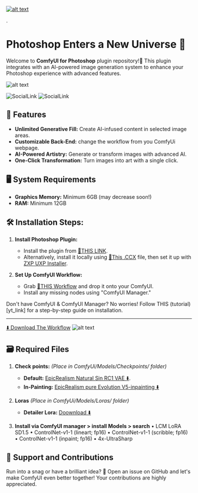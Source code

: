 
[![alt text](https://lh3.googleusercontent.com/u/0/drive-viewer/AKGpihbG2dR-tUj_B0WPuYVVKeZrtStsc3Jg3yv1VZ_1ciKFprJa3o_t58RWUYHilaDjyskBA8XIWHcdHFIjzgSuYcOKowz9m09Xvdw=w1910-h982-rw-v1)](https://www.youtube.com/watch?v=JwLbnO4px-E)


.


# Photoshop Enters a New Universe 🚀

Welcome to **ComfyUI for Photoshop** plugin repository!🎨 This plugin integrates with an AI-powered image generation system to enhance your Photoshop experience with advanced features.

![alt text](https://lh3.googleusercontent.com/u/0/drive-viewer/AKGpihbr7szq0BmtrEk-3SkNKdFaRYlcEFC4_Law4r7KEruYU5T6Sa6bJQeUQkE54QON8OLVBdfWODosSJSIeV-quonfS-9UbnvPSw=w1920-h990-rw-v1)

![SocialLink](https://lh3.googleusercontent.com/u/0/drive-viewer/AKGpihbXPjItVdjxYc1RyplIF7m266zw6ONiirEMWus-RmRhzLtXsFujKeJWeMNzJzluGtLKJyIXh_TTbKilzaXWYPUdDL2L9ncohcA=w1910-h982)
![SocialLink](https://lh3.googleusercontent.com/u/0/drive-viewer/AKGpihb7DP1vt3i2M2gwNgkF93Dg_WZtectAA0-pgUMh4XCMdiRyJqJpkiDQ1bID09HHpMytVV35cPNkNp7TScVf5XBwsCeOudkQoPQ=w1910-h982)

## 🌟 Features
- **Unlimited Generative Fill:** Create AI-infused content in selected image areas.
- **Customizable Back-End:** change the workflow from you ComfyUi webpage.
- **AI-Powered Artistry:** Generate or transform images with advanced AI.
- **One-Click Transformation:** Turn images into art with a single click.


## 🖥️ System Requirements
- **Graphics Memory:** Minimum 6GB (may decrease soon!)
- **RAM:** Minimum 12GB

## 🛠️ Installation Steps:

1. **Install Photoshop Plugin:**
   - Install the plugin from [🔗THIS LINK](https://adobe.com/go/cc_plugins_discover_plugin?pluginId=3e6d64e0&workflow=share).
   - Alternatively, install it locally using [📄This .CCX](https://drive.google.com/file/d/146BBISEb2Nae_PIxCMchSipxA4ggrb7x/view?usp=sharing) file, then set it up with [ZXP UXP Installer](https://aescripts.com/learn/zxp-installer/).

2. **Set Up ComfyUI Workflow:**
   - Grab [📄THIS Workflow](https://openart.ai/workflows/lreWarJbqiYPcDXnD8hh) and drop it onto your ComfyUI.
   - Install any missing nodes using "ComfyUI Manager."

Don't have ComfyUI & ComfyUI Manager? No worries! Follow THIS (tutorial)[yt_link] for a step-by-step guide on installation.

---
[⬇️ Download The Workflow](https://openart.ai/workflows/lreWarJbqiYPcDXnD8hh)
![alt text](https://lh3.googleusercontent.com/u/0/drive-viewer/AKGpiha-JQSvBtjWVm2B1Dhki05hQOS6A_fB4sjzU95PXtilYByyNA7XzIvjdiKP-HZe473Ageu5kLcfmF4npOnS5NuOYkAFSI9EWX8=w1920-h990-rw-v1)

## 🗃️ Required Files

1. **Check points:** *(Place in ComfyUi/Models/Checkpoints/ folder)*
   - **Default:** [EpicRealism Natural Sin RC1 VAE ⬇️](https://civitai.com/api/download/models/143906?type=Model&format=SafeTensor&size=pruned&fp=fp16).
   - **In-Painting:** [EpicRealism pure Evolution V5-inpainting ⬇️](https://civitai.com/api/download/models/134361?type=Model&format=SafeTensor&size=pruned&fp=fp16)


2. **Loras** *(Place in ComfyUi/Models/Loras/ folder)*
   - **Detailer Lora:** [Doownload ⬇️](https://civitai.com/api/download/models/62833?type=Model&format=SafeTensors)


3. **Install via ComfyUI manager > install Models > search**
   •  LCM LoRA SD1.5
   •  ControlNet-v1-1 (lineart; fp16)
   •  ControlNet-v1-1 (scribble; fp16)
   •  ControlNet-v1-1 (inpaint; fp16)
   •  4x-UltraSharp



## 🤝 Support and Contributions
Run into a snag or have a brilliant idea? 🤔 Open an issue on GitHub and let's make ComfyUI even better together! Your contributions are highly appreciated.
